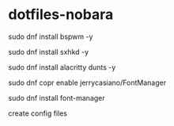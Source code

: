 # dotfiles-nobara


sudo dnf install bspwm -y 

sudo dnf install sxhkd -y

sudo dnf install alacritty dunts -y 

sudo dnf copr enable jerrycasiano/FontManager

sudo dnf install font-manager


create config files 
